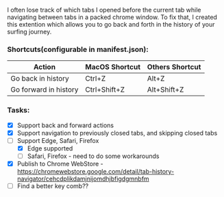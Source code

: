I often lose track of which tabs I opened before the current tab while navigating between tabs in a packed chrome window. To fix that, I created this extention which allows you to go back and forth in the history of your surfing journey. 

### Shortcuts(configurable in manifest.json):
| Action                | MacOS Shortcut | Others Shortcut |
|-----------------------|----------------|-----------------|
| Go back in history    | Ctrl+Z         | Alt+Z           |
| Go forward in history | Ctrl+Shift+Z   | Alt+Shift+Z     |

### Tasks:


- [x] Support back and forward actions
- [x] Support navigation to previously closed tabs, and skipping closed tabs
- [ ] Support Edge, Safari, Firefox
    - [x] Edge supported
    - [ ] Safari, Firefox - need to do some workarounds
- [x] Publish to Chrome WebStore - https://chromewebstore.google.com/detail/tab-history-navigator/cehcdplikdamjnijomdhjbfigdgmnbfm
- [ ] Find a better key comb??
